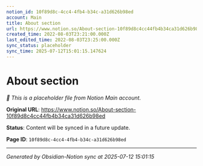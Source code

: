```yaml
---
notion_id: 10f89d8c-4cc4-4fb4-b34c-a31d626b98ed
account: Main
title: About section
url: https://www.notion.so/About-section-10f89d8c4cc44fb4b34ca31d626b98ed
created_time: 2022-08-03T23:21:00.000Z
last_edited_time: 2022-08-03T23:25:00.000Z
sync_status: placeholder
sync_time: 2025-07-12T15:01:15.147624
---
```


# About section

*🔄 This is a placeholder file from Notion Main account.*

**Original URL**: https://www.notion.so/About-section-10f89d8c4cc44fb4b34ca31d626b98ed

**Status**: Content will be synced in a future update.

**Page ID**: `10f89d8c-4cc4-4fb4-b34c-a31d626b98ed`

---

*Generated by Obsidian-Notion sync at 2025-07-12 15:01:15*
